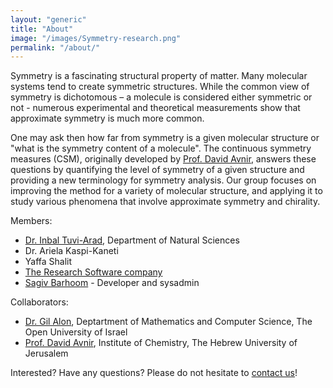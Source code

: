 ```yaml
---
layout: "generic"
title: "About"
image: "/images/Symmetry-research.png"
permalink: "/about/"
---
```

  
  
Symmetry is a fascinating structural property of matter. Many molecular systems tend to create symmetric structures. While the common view of symmetry is dichotomous – a molecule is considered either symmetric or not - numerous experimental and theoretical measurements show that approximate symmetry is much more common. 

One may ask then how far from symmetry is a given molecular structure or "what is the symmetry content of a molecule". The continuous symmetry measures (CSM), originally developed by [Prof. David Avnir](http://www.csm.huji.ac.il/new/), answers these questions by quantifying the level of symmetry of a given structure and providing a new terminology for symmetry analysis. Our group focuses on improving the method for a variety of molecular structure, and applying it to study various phenomena that involve approximate symmetry and chirality.

Members:
* [Dr. Inbal Tuvi-Arad](https://www.openu.ac.il/en/personalsites/InbalTuviArad.aspx), Department of Natural Sciences
* Dr. Ariela Kaspi-Kaneti
* Yaffa Shalit
* [The Research Software company](http://www.chelem.co.il/)
* [Sagiv Barhoom](https://github.com/sagivba) - Developer and sysadmin

Collaborators:
* [Dr. Gil Alon](https://www.openu.ac.il/personal_sites/gil-alon/), Deptartment of Mathematics and Computer Science, The Open University of Israel
* [Prof. David Avnir](http://chem.ch.huji.ac.il/avnir), Institute of Chemistry, The Hebrew University of Jerusalem



Interested? Have any questions? 
Please do not hesitate to [contact us](mailto://csm@openu.ac.il)!

